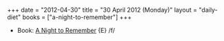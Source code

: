 +++
date = "2012-04-30"
title = "30 April 2012 (Monday)"
layout = "daily-diet"
books = ["a-night-to-remember"]
+++


* Book: [A Night to Remember](/books/a-night-to-remember) {E} /f/